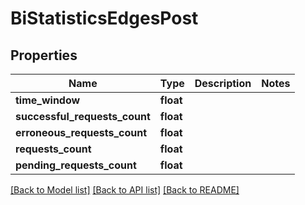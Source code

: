 # BiStatisticsEdgesPost

## Properties
Name | Type | Description | Notes
------------ | ------------- | ------------- | -------------
**time_window** | **float** |  | 
**successful_requests_count** | **float** |  | 
**erroneous_requests_count** | **float** |  | 
**requests_count** | **float** |  | 
**pending_requests_count** | **float** |  | 

[[Back to Model list]](../README.md#documentation-for-models) [[Back to API list]](../README.md#documentation-for-api-endpoints) [[Back to README]](../README.md)

